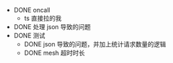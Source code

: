 - DONE oncall
	- ts 直接拉的我
- DONE 处理 json 导致的问题
- DONE 测试
	- DONE json 导致的问题，并加上统计请求数量的逻辑
	- DONE mesh 超时时长
